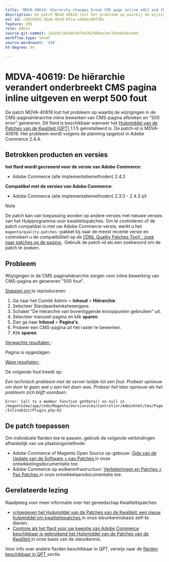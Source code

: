 ```yaml
---
title: 'MDVA-40619: Hierarchy changes break CMS page inline edit and throw 500 error'
description: De patch MDVA-40619 lost het probleem op waarbij de wijzigingen in de CMS-paginahiërarchie inline bewerken van CMS-pagina afbreken en "500 error" genereren. Deze patch is beschikbaar wanneer [Quality Patches Tool (QPT)] (/help/announcements/adobe-commerce-announcements/magento-quality-patches-released-new-tool-to-self-serve-quality-patches.md) 1.1.5 is geïnstalleerd. De patch-id is MDVA-40619. Het probleem wordt volgens de planning opgelost in Adobe Commerce 2.4.4.
exl-id: c003d845-1ba0-49c0-9f1a-a4b0ec00f30c
feature: CMS
role: Admin
source-git-commit: 1d2e0c1b4a8e3d79a362500ee3ec7bde84a6ce0d
workflow-type: tm+mt
source-wordcount: '436'
ht-degree: 0%

---
```


# MDVA-40619: De hiërarchie verandert onderbreekt CMS pagina inline uitgeven en werpt 500 fout

De patch MDVA-40619 lost het probleem op waarbij de wijzigingen in de CMS-paginahiërarchie inline bewerken van CMS-pagina afbreken en &quot;500 error&quot; genereren. Dit flard is beschikbaar wanneer het [ Hulpmiddel van de Patches van de Kwaliteit (QPT) ](/help/announcements/adobe-commerce-announcements/magento-quality-patches-released-new-tool-to-self-serve-quality-patches.md) 1.1.5 geïnstalleerd is. De patch-id is MDVA-40619. Het probleem wordt volgens de planning opgelost in Adobe Commerce 2.4.4.

## Betrokken producten en versies

**het flard wordt gecreeerd voor de versie van Adobe Commerce:**

* Adobe Commerce (alle implementatiemethoden) 2.4.3

**Compatibel met de versies van Adobe Commerce:**

* Adobe Commerce (alle implementatiemethoden) 2.3.0 - 2.4.3-p1

>[!NOTE]
>
>De patch kan van toepassing worden op andere versies met nieuwe versies van het Hulpprogramma voor kwaliteitspatches. Om te controleren of de patch compatibel is met uw Adobe Commerce-versie, werkt u het `magento/quality-patches` -pakket bij naar de meest recente versie en controleert u de compatibiliteit op de [[!DNL Quality Patches Tool] : zoek naar patches op de pagina ](https://devdocs.magento.com/quality-patches/tool.html#patch-grid) . Gebruik de patch-id als een zoekwoord om de patch te zoeken.

## Probleem

Wijzigingen in de CMS-paginahiërarchie zorgen voor inline bewerking van CMS-pagina en genereren &quot;500 fout&quot;.

<u> Stappen om </u> te reproduceren:

1. Ga naar het Comité Admin > **Inhoud** > **Hiërarchie**.
1. Selecteer Standaardwinkelweergave.
1. Schakel &quot;De hiërarchie van bovenliggende knooppunten gebruiken&quot; uit.
1. Selecteer manueel pagina en klik **sparen**.
1. Dan ga naar **Inhoud** > **Pagina&#39;s**.
1. Probeer een CMS-pagina uit het raster te bewerken.
1. Klik **sparen**.

<u> Verwachte resultaten </u>:

Pagina is opgeslagen.

<u> Ware resultaten </u>:

De volgende fout treedt op:

*Een technisch probleem met de server leidde tot een fout. Probeer opnieuw om door te gaan wat u aan het doen was. Probeer het later opnieuw als het probleem zich blijft voordoen.*

`Error: Call to a member function getData() on null in /magento2ee/app/code/Magento/VersionsCms/Controller/Adminhtml/Cms/Page/InlineEdit/Plugin.php:62`

## De patch toepassen

Om individuele flarden toe te passen, gebruik de volgende verbindingen afhankelijk van uw plaatsingsmethode:

* Adobe Commerce of Magento Open Source op-gebouw: [ Gids van de Update van de Software > pas Patches ](https://devdocs.magento.com/guides/v2.4/comp-mgr/patching/mqp.html) in onze ontwikkelingsdocumentatie toe.
* Adobe Commerce op wolkeninfrastructuur: [ Verbeteringen en Patches > Pas Patches ](https://devdocs.magento.com/cloud/project/project-patch.html) in onze ontwikkelaarsdocumentatie toe.

## Gerelateerde lezing

Raadpleeg voor meer informatie over het gereedschap Kwaliteitspatches:

* [ vrijgegeven het Hulpmiddel van de Patches van de Kwaliteit: een nieuw hulpmiddel om kwaliteitspatches ](/help/announcements/adobe-commerce-announcements/magento-quality-patches-released-new-tool-to-self-serve-quality-patches.md) in onze steunkennisbasis zelf-te dienen.
* [ Controle als het flard voor uw kwestie van Adobe Commerce beschikbaar is gebruikend het Hulpmiddel van de Patches van de Kwaliteit ](/help/support-tools/patches-available-in-qpt-tool/check-patch-for-magento-issue-with-magento-quality-patches.md) in onze basis van de steunkennis.

Voor info over andere flarden beschikbaar in QPT, verwijs naar de [ flarden beschikbaar in QPT ](https://support.magento.com/hc/en-us/sections/360010506631-Patches-available-in-MQP-tool-) sectie.
